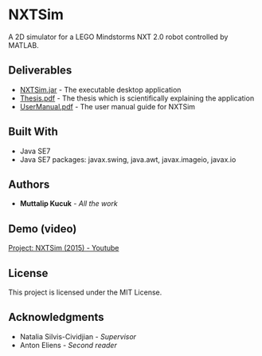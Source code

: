 # NXTSim

A 2D simulator for a LEGO Mindstorms NXT 2.0 robot controlled by MATLAB.

## Deliverables

* [NXTSim.jar](https://github.com/muttalipkucuk/nxtsim/blob/master/NXTSim.jar) - The executable desktop application
* [Thesis.pdf](https://github.com/muttalipkucuk/nxtsim/blob/master/Thesis.pdf) - The thesis which is scientifically explaining the application
* [UserManual.pdf](https://github.com/muttalipkucuk/nxtsim/blob/master//UserManual.pdf) - The user manual guide for NXTSim

## Built With

* Java SE7
* Java SE7 packages: javax.swing, java.awt, javax.imageio, javax.io

## Authors

* **Muttalip Kucuk** - *All the work*

## Demo (video)

[Project: NXTSim (2015) - Youtube](https://www.youtube.com/watch?v=nJ1a3b9S2m0)

## License

This project is licensed under the MIT License.

## Acknowledgments

* Natalia Silvis-Cividjian - *Supervisor*
* Anton Eliens - *Second reader*
